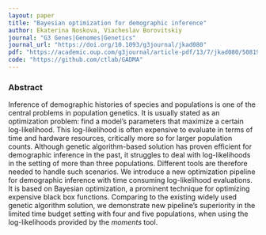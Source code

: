 ```yaml
---
layout: paper
title: "Bayesian optimization for demographic inference"
author: Ekaterina Noskova, Viacheslav Borovitskiy
journal: "G3 Genes|Genomes|Genetics"
journal_url: "https://doi.org/10.1093/g3journal/jkad080"
pdf: "https://academic.oup.com/g3journal/article-pdf/13/7/jkad080/50819663/jkad080.pdf"
code: "https://github.com/ctlab/GADMA"
---
```


### Abstract

Inference of demographic histories of species and populations is one of the central problems in population genetics. It is usually stated as an optimization problem: find a model’s parameters that maximize a certain log-likelihood. This log-likelihood is often expensive to evaluate in terms of time and hardware resources, critically more so for larger population counts. Although genetic algorithm-based solution has proven efficient for demographic inference in the past, it struggles to deal with log-likelihoods in the setting of more than three populations. Different tools are therefore needed to handle such scenarios. We introduce a new optimization pipeline for demographic inference with time consuming log-likelihood evaluations. It is based on Bayesian optimization, a prominent technique for optimizing expensive black box functions. Comparing to the existing widely used genetic algorithm solution, we demonstrate new pipeline’s superiority in the limited time budget setting with four and five populations, when using the log-likelihoods provided by the *moments* tool.
